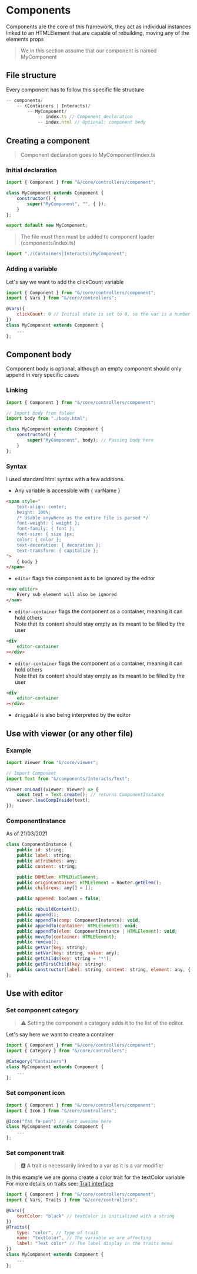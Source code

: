 # Components
Components are the core of this framework, they act as individual instances linked to an HTMLElement that are capable of rebuilding, moving any of the elements props
> We in this section assume that our component is named MyComponent

## File structure
Every component has to follow this specific file structure
```javascript
-- components/
    -- (Containers | Interacts)/
        -- MyComponent/
            -- index.ts // Component declaration
            -- index.html // Optional: component body
```

## Creating a component
> Component declaration goes to MyComponent/index.ts
### Initial declaration
```javascript
import { Component } from "&/core/controllers/component";

class MyComponent extends Component {
    constructor() {
        super("MyComponent", "", { });
    }
};

export default new MyComponent;
```

> The file must then must be added to component loader (components/index.ts)
```javascript
import "./(Containers|Interacts)/MyComponent";
```

### Adding a variable
Let's say we want to add the clickCount variable
```javascript
import { Component } from "&/core/controllers/component";
import { Vars } from "&/core/controllers";

@Vars({
    clickCount: 0 // Initial state is set to 0, so the var is a number
})
class MyComponent extends Component {
    ...
};
```

## Component body
Component body is optional, although an empty component should only append in very specific cases
### Linking
```javascript
import { Component } from "&/core/controllers/component";

// Import body from folder
import body from "./body.html";

class MyComponent extends Component {
    constructor() {
        super("MyComponent", body); // Passing body here
    }
};
```
### Syntax
I used standard html syntax with a few additions.
- Any variable is accessible with { varName }
```html
<span style="
    text-align: center;
    height: 100%;
    /* Usable anywhere as the entire file is parsed */
    font-weight: { weight };
    font-family: { font };
    font-size: { size }px;
    color: { color };
    text-decoration: { decoration };
    text-transform: { capitalize };
">
    { body }
</span>
```

- ``editor`` flags the component as to be ignored by the editor
```html
<nav editor>
    Every sub element will also be ignored
</nav>
```

- ``editor-container`` flags the component as a container, meaning it can hold others<br/>
Note that its content should stay empty as its meant to be filled by the user
```html
<div
    editor-container
></div>
```

- ``editor-container`` flags the component as a container, meaning it can hold others<br/>
Note that its content should stay empty as its meant to be filled by the user
```html
<div
    editor-container
></div>
```

- ``draggable`` is also being interpreted by the editor

## Use with viewer (or any other file)
### Example
```javascript
import Viewer from "&/core/viewer";

// Import Component
import Text from "&/components/Interacts/Text";

Viewer.onLoad((viewer: Viewer) => {
    const text = Text.create(); // returns ComponentInstance
    viewer.loadCompInside(text);
});
```
### ComponentInstance
As of 21/03/2021
```javascript
class ComponentInstance {
    public id: string;
    public label: string;
    public attributes: any;
    public content: string;

    public DOMElem: HTMLDivElement;
    public originContainer: HTMLElement = Router.getElem();
    public childrens: any[] = [];

    public appened: boolean = false;

    public rebuildContent();
    public append();
    public appendTo(comp: ComponentInstance): void;
    public appendTo(container: HTMLElement): void;
    public appendTo(elem: ComponentInstance | HTMLElement): void;
    public moveTo(container: HTMLElement);
    public remove();
    public getVar(key: string);
    public setVar(key: string, value: any);
    public getChilds(key: string = "*");
    public getFirstChild(key: string);
    public constructor(label: string, content: string, element: any, { style, vars = [], id }: any);
};
```

## Use with editor
### Set component category
> ⚠️  Setting the component a category adds it to the list of the editor.

Let's say here we want to create a container
```javascript
import { Component } from "&/core/controllers/component";
import { Category } from "&/core/controllers";

@Category("Containers")
class MyComponent extends Component {
    ...
};
```

### Set component icon
```javascript
import { Component } from "&/core/controllers/component";
import { Icon } from "&/core/controllers";

@Icon("fas fa-pen") // Font awesome here
class MyComponent extends Component {
    ...
};
```

### Set component trait
> 🅰️  A trait is necessarily linked to a var as it is a var modifier

In this example we are gonna create a color trait for the textColor variable
For more details on traits see: [Trait interface](http://localhost:3000/#/traits?id=trait-interface)
```javascript
import { Component } from "&/core/controllers/component";
import { Vars, Traits } from "&/core/controllers";

@Vars({
    textColor: "black" // textColor is initialized with a string
})
@Traits({
    type: "color", // Type of trait
    name: "textColor", // The variable we are affecting
    label: "Text color" // The label display in the traits menu
})
class MyComponent extends Component {
    ...
};
```